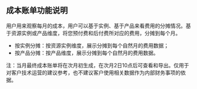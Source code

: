 ## 成本账单功能说明

用户用来观察每月的成本，用户可以基于实例、基于产品来看费用的分摊情况。基于资源实例或产品维度，将您预付费和后付费所对应的费用，分摊到每个月。
- 按实例分摊：按资源实例维度，展示分摊到每个自然月的费用数据；
- 按产品分摊：按产品维度，展示分摊到每个自然月的费用数据。

注：当月最终成本账单将在次月初生成，在次月2日10点后可查看和导出。仅用于对客户技术运营的建议参考，也不建议客户使用相关数据作为内部财务事项的依据。
